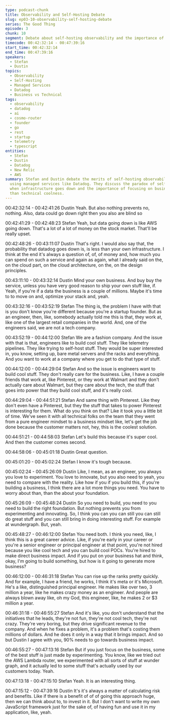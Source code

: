 ```yaml
---
type: podcast-chunk
title: Observability and Self-Hosting Debate
slug: ep03-10-observability-self-hosting-debate
series: The Good Thing
episode: 3
chunk: 10
segment: Debate about self-hosting observability and the importance of managed services
timecode: 00:42:32:14 - 00:47:39:16
start_time: 00:42:32:14
end_time: 00:47:39:16
speakers:
  - Stefan
  - Dustin
topics:
  - Observability
  - Self-Hosting
  - Managed Services
  - Datadog
  - Business vs Technical
tags:
  - observability
  - datadog
  - ai
  - cosmo-router
  - founder
  - go
  - rest
  - startup
  - telemetry
  - typescript
entities:
  - Stefan
  - Dustin
  - Datadog
  - New Relic
  - AWS
summary: Stefan and Dustin debate the merits of self-hosting observability versus
  using managed services like Datadog. They discuss the paradox of self-hosting observability
  when infrastructure goes down and the importance of focusing on business value rather
  than technical coolness.
---
```


00:42:32:14 - 00:42:41:26
Dustin
Yeah. But also nothing prevents no, nothing. Also, data could go down right then you also are
blind so

00:42:41:29 - 00:42:48:23
Stefan
Yeah, but data going down is like AWS going down. That's a lot of a lot of money on the stock
market. That'll be really upset.

00:42:48:26 - 00:43:11:07
Dustin
That's right. I would also say that, the probability that datadog goes down is, is less than your
own infrastructure. I think at the end it's always a question of, of, of money and, how much you
can spend on such a service and again as again, what I already said on the, on the cloud part,
on the cloud architecture, on the, on the design principles.

00:43:11:10 - 00:43:32:14
Dustin
Mind your own business. And buy buy the service, unless you have very good reason to ship
your own stuff like, if. Yeah, if you're if a data the business is a couple of millions. Maybe it's
time to to move on and, optimize your stack and, yeah.

00:43:32:16 - 00:43:52:19
Stefan
The thing is, the problem I have with that is you don't know you're different because you're a
startup founder. But as an engineer, then, like, somebody actually told me this is that, they work
at, like one of the largest retail companies in the world. And, one of the engineers said, we are
not a tech company.

00:43:52:19 - 00:44:12:00
Stefan
We are a fashion company. And the issue with that is that, engineers like to build cool stuff.
They like telemetry pipelines. They like trying to self-host stuff. They would be super interested
in, you know, setting up, bare metal servers and the racks and everything. And you want to work
at a company where you get to do that type of stuff.

00:44:12:00 - 00:44:29:04
Stefan
And so the issue is engineers want to build cool stuff. They don't really care for the business.
Like, I have a couple friends that work at, like Pinterest, or they work at Walmart and they don't
actually care about Walmart, but they care about the tech, the stuff that goes into power that
they build cool stuff, and it's really cool.

00:44:29:04 - 00:44:51:21
Stefan
And same thing with Pinterest. Like they don't even have a Pinterest, but they the stuff that
takes to power Pinterest is interesting for them. What do you think on that? Like it took you a
little bit of time. We've seen it with all technical folks on the team that they went from a pure
engineer mindset to a business mindset like, let's get the job done because the customer
matters not, hey, this is the coolest solution.

00:44:51:21 - 00:44:58:03
Stefan
Let's build this because it's super cool. And then the customer comes second.

00:44:58:06 - 00:45:01:18
Dustin
Great question.

00:45:01:20 - 00:45:02:24
Stefan
I know it's tough because.

00:45:02:24 - 00:45:26:09
Dustin
Like, I mean, as an engineer, you always you love to experiment. You love to innovate, but you
also need to yeah, you need to compare with the reality. Like how if you if you build this, if you're
building a business, I think there are a lot more things you need. You have to worry about than,
than the about your foundation.

00:45:26:09 - 00:45:48:24
Dustin
So you need to build, you need to you need to build the right foundation. But nothing prevents
you from experimenting and innovating. So, I think you can you can still you can still do great
stuff and you can still bring in doing interesting stuff. For example at wundergraph. But, yeah.

00:45:48:27 - 00:46:12:00
Stefan
You need both. I think you need, like, I think this is a great career advice. Like, if you're early in
your career or you're a senior engineer or principal engineer at that point, you're not hired
because you like cool tech and you can build cool POCs. You're hired to make direct business
impact. And if you put on your business hat and think, okay, I'm going to build something, but
how is it going to generate more business?

00:46:12:00 - 00:46:31:18
Stefan
You can rise up the ranks pretty quickly. And for example, I have a friend, he works, I think it's
meta or it's Microsoft. He's a like, distinguished principal engineer. He makes like over two, 3
million a year, like he makes crazy money as an engineer. And people are always blown away
like, oh my God, this engineer, like, he makes 2 or $3 million a year.

00:46:31:18 - 00:46:55:27
Stefan
And it's like, you don't understand that the initiatives that he leads, they're not fun, they're not
cool tech, they're not crazy. They're very boring, but they drive significant revenue to the
company. And when he fixes a problem, it's a problem that's costing them millions of dollars.
And he does it only in a way that it brings impact. And so but Dustin I agree with you, 90%
needs to go towards business impact.

00:46:55:27 - 00:47:13:16
Stefan
But if you just focus on the business, some of the best stuff is just made by experimenting. You
know, like we tried out the AWS Lambda router, we experimented with all sorts of stuff at wunder
graph, and it actually led to some stuff that's actually used by our customers today. Yeah.

00:47:13:18 - 00:47:15:10
Stefan
Yeah. It is an interesting thing.

00:47:15:12 - 00:47:39:16
Dustin
It's it's always a matter of calculating risk and benefits. Like if there is a benefit of of of going this
approach huge, then we can think about to, to invest in it. But I don't want to write my own
JavaScript framework just for the sake of, of having fun and use it in my application, like, yeah. 